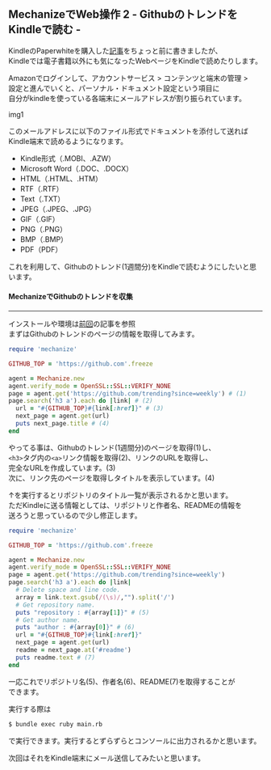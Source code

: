## MechanizeでWeb操作 2 - GithubのトレンドをKindleで読む -

KindleのPaperwhiteを購入した[記事](http://developabout0309.blogspot.jp/2016/03/kindle-paperwhite-3.html)をちょっと前に書きましたが、<br>
Kindleでは電子書籍以外にも気になったWebページをKindleで読めたりします。<br>

Amazonでログインして、アカウントサービス > コンテンツと端末の管理 > <br>
設定と進んでいくと、パーソナル・ドキュメント設定という項目に<br>
自分がkindleを使っている各端末にメールアドレスが割り振られています。

img1

このメールアドレスに以下のファイル形式でドキュメントを添付して送れば<br>
Kindle端末で読めるようになります。

* Kindle形式（.MOBI、.AZW）
* Microsoft Word（.DOC、.DOCX）
* HTML（.HTML、.HTM）
* RTF（.RTF）
* Text（.TXT）
* JPEG（.JPEG、.JPG）
* GIF（.GIF）
* PNG（.PNG）
* BMP（.BMP）
* PDF（PDF）

これを利用して、Githubのトレンド(1週間分)をKindleで読むようにしたいと思います。

#### MechanizeでGithubのトレンドを収集
***

インストールや環境は[前回](http://developabout0309.blogspot.jp/2016/04/mechanizeweb-1.html)の記事を参照<br>
まずはGithubのトレンドのページの情報を取得してみます。

```ruby
require 'mechanize'

GITHUB_TOP = 'https://github.com'.freeze

agent = Mechanize.new
agent.verify_mode = OpenSSL::SSL::VERIFY_NONE
page = agent.get('https://github.com/trending?since=weekly') # (1)
page.search('h3 a').each do |link| # (2)
  url = "#{GITHUB_TOP}#{link[:href]}" # (3)
  next_page = agent.get(url)
  puts next_page.title # (4)
end
```

やってる事は、Githubのトレンド(1週間分)のページを取得(1)し、<br>
`<h3>`タグ内の`<a>`リンク情報を取得(2)、リンクのURLを取得し、<br>
完全なURLを作成しています。(3)<br>
次に、リンク先のページを取得しタイトルを表示しています。(4)

↑を実行するとリポジトリのタイトル一覧が表示されるかと思います。<br>
ただKindleに送る情報としては、リポジトリと作者名、READMEの情報を<br>
送ろうと思っているので少し修正します。

```ruby
require 'mechanize'

GITHUB_TOP = 'https://github.com'.freeze

agent = Mechanize.new
agent.verify_mode = OpenSSL::SSL::VERIFY_NONE
page = agent.get('https://github.com/trending?since=weekly')
page.search('h3 a').each do |link|
  # Delete space and line code.
  array = link.text.gsub(/(\s)/,"").split('/')
  # Get repository name.
  puts "repository : #{array[1]}" # (5)
  # Get author name.
  puts "author : #{array[0]}" # (6)
  url = "#{GITHUB_TOP}#{link[:href]}"
  next_page = agent.get(url)
  readme = next_page.at('#readme')
  puts readme.text # (7)
end
```

一応これでリポジトリ名(5)、作者名(6)、README(7)を取得することが<br>
できます。

実行する際は
```sh
$ bundle exec ruby main.rb
```
で実行できます。実行するとずらずらとコンソールに出力されるかと思います。

次回はそれをKindle端末にメール送信してみたいと思います。
